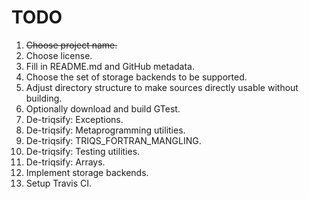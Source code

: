 TODO
====

1. ~~Choose project name.~~
2. Choose license.
3. Fill in README.md and GitHub metadata.
4. Choose the set of storage backends to be supported.
5. Adjust directory structure to make sources directly usable without building.
6. Optionally download and build GTest.
7. De-triqsify: Exceptions.
8. De-triqsify: Metaprogramming utilities.
9. De-triqsify: TRIQS_FORTRAN_MANGLING.
10. De-triqsify: Testing utilities.
11. De-triqsify: Arrays.
12. Implement storage backends.
13. Setup Travis CI.
